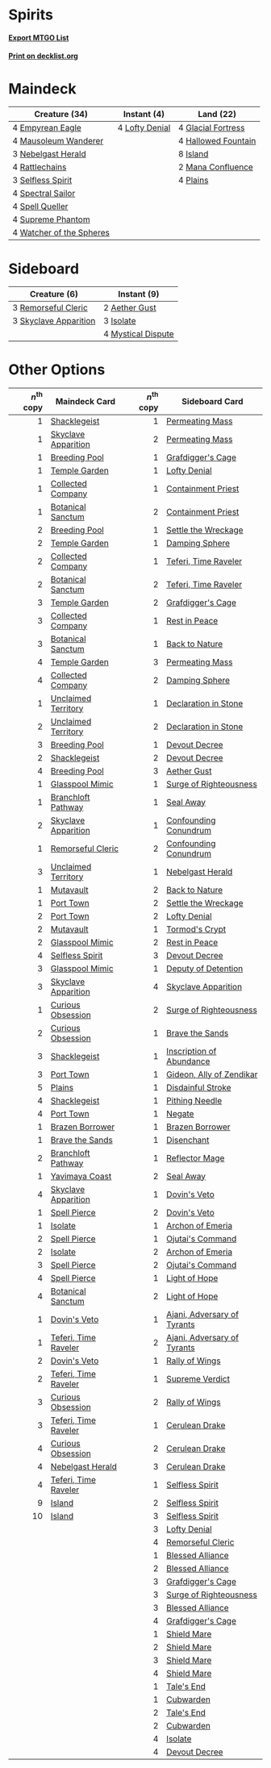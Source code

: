 # Spirits

#### [Export MTGO List](../collection/Spirits/Spirits.txt)
#### [Print on decklist.org](http://decklist.org/?deckmain=4%09Empyrean%20Eagle%0A4%09Glacial%20Fortress%0A4%09Hallowed%20Fountain%0A8%09Island%0A4%09Lofty%20Denial%0A2%09Mana%20Confluence%0A4%09Mausoleum%20Wanderer%0A3%09Nebelgast%20Herald%0A4%09Plains%0A4%09Rattlechains%0A3%09Selfless%20Spirit%0A4%09Spectral%20Sailor%0A4%09Spell%20Queller%0A4%09Supreme%20Phantom%0A4%09Watcher%20of%20the%20Spheres&deckside=2%09Aether%20Gust%0A3%09Isolate%0A4%09Mystical%20Dispute%0A3%09Remorseful%20Cleric%0A3%09Skyclave%20Apparition)
# Maindeck

|                                           Creature (34)                                           |                                       Instant (4)                                       |                                          Land (22)                                          |
|---------------------------------------------------------------------------------------------------|-----------------------------------------------------------------------------------------|---------------------------------------------------------------------------------------------|
|4 [Empyrean Eagle](http://gatherer.wizards.com/Pages/Card/Details.aspx?multiverseid=466962)        |4 [Lofty Denial](http://gatherer.wizards.com/Pages/Card/Details.aspx?multiverseid=485379)|4 [Glacial Fortress](http://gatherer.wizards.com/Pages/Card/Details.aspx?multiverseid=190562)|
|4 [Mausoleum Wanderer](http://gatherer.wizards.com/Pages/Card/Details.aspx?multiverseid=414364)    |                                                                                         |4 [Hallowed Fountain](http://gatherer.wizards.com/Pages/Card/Details.aspx?multiverseid=97071)|
|3 [Nebelgast Herald](http://gatherer.wizards.com/Pages/Card/Details.aspx?multiverseid=414366)      |                                                                                         |8 [Island](http://gatherer.wizards.com/Pages/Card/Details.aspx?multiverseid=439857)          |
|4 [Rattlechains](http://gatherer.wizards.com/Pages/Card/Details.aspx?multiverseid=409824)          |                                                                                         |2 [Mana Confluence](http://gatherer.wizards.com/Pages/Card/Details.aspx?multiverseid=409573) |
|3 [Selfless Spirit](http://gatherer.wizards.com/Pages/Card/Details.aspx?multiverseid=414332)       |                                                                                         |4 [Plains](http://gatherer.wizards.com/Pages/Card/Details.aspx?multiverseid=439856)          |
|4 [Spectral Sailor](http://gatherer.wizards.com/Pages/Card/Details.aspx?multiverseid=466830)       |                                                                                         |                                                                                             |
|4 [Spell Queller](http://gatherer.wizards.com/Pages/Card/Details.aspx?multiverseid=414494)         |                                                                                         |                                                                                             |
|4 [Supreme Phantom](http://gatherer.wizards.com/Pages/Card/Details.aspx?multiverseid=447212)       |                                                                                         |                                                                                             |
|4 [Watcher of the Spheres](http://gatherer.wizards.com/Pages/Card/Details.aspx?multiverseid=485550)|                                                                                         |                                                                                             |


# Sideboard

|                                          Creature (6)                                          |                                         Instant (9)                                         |
|------------------------------------------------------------------------------------------------|---------------------------------------------------------------------------------------------|
|3 [Remorseful Cleric](http://gatherer.wizards.com/Pages/Card/Details.aspx?multiverseid=447169)  |2 [Aether Gust](http://gatherer.wizards.com/Pages/Card/Details.aspx?multiverseid=466796)     |
|3 [Skyclave Apparition](http://gatherer.wizards.com/Pages/Card/Details.aspx?multiverseid=495603)|3 [Isolate](http://gatherer.wizards.com/Pages/Card/Details.aspx?multiverseid=447153)         |
|                                                                                                |4 [Mystical Dispute](http://gatherer.wizards.com/Pages/Card/Details.aspx?multiverseid=473020)|


# Other Options

|*n*<sup>th</sup> copy|                                         Maindeck Card                                         |*n*<sup>th</sup> copy|                                            Sideboard Card                                            |
|--------------------:|-----------------------------------------------------------------------------------------------|--------------------:|------------------------------------------------------------------------------------------------------|
|                    1|[Shacklegeist](http://gatherer.wizards.com/Pages/Card/Details.aspx?multiverseid=488252)        |                    1|[Permeating Mass](http://gatherer.wizards.com/Pages/Card/Details.aspx?multiverseid=414467)            |
|                    1|[Skyclave Apparition](http://gatherer.wizards.com/Pages/Card/Details.aspx?multiverseid=495603) |                    2|[Permeating Mass](http://gatherer.wizards.com/Pages/Card/Details.aspx?multiverseid=414467)            |
|                    1|[Breeding Pool](http://gatherer.wizards.com/Pages/Card/Details.aspx?multiverseid=97088)        |                    1|[Grafdigger's Cage](http://gatherer.wizards.com/Pages/Card/Details.aspx?multiverseid=278452)          |
|                    1|[Temple Garden](http://gatherer.wizards.com/Pages/Card/Details.aspx?multiverseid=405112)       |                    1|[Lofty Denial](http://gatherer.wizards.com/Pages/Card/Details.aspx?multiverseid=485379)               |
|                    1|[Collected Company](http://gatherer.wizards.com/Pages/Card/Details.aspx?multiverseid=394519)   |                    1|[Containment Priest](http://gatherer.wizards.com/Pages/Card/Details.aspx?multiverseid=389470)         |
|                    1|[Botanical Sanctum](http://gatherer.wizards.com/Pages/Card/Details.aspx?multiverseid=417817)   |                    2|[Containment Priest](http://gatherer.wizards.com/Pages/Card/Details.aspx?multiverseid=389470)         |
|                    2|[Breeding Pool](http://gatherer.wizards.com/Pages/Card/Details.aspx?multiverseid=97088)        |                    1|[Settle the Wreckage](http://gatherer.wizards.com/Pages/Card/Details.aspx?multiverseid=435186)        |
|                    2|[Temple Garden](http://gatherer.wizards.com/Pages/Card/Details.aspx?multiverseid=405112)       |                    1|[Damping Sphere](http://gatherer.wizards.com/Pages/Card/Details.aspx?multiverseid=443101)             |
|                    2|[Collected Company](http://gatherer.wizards.com/Pages/Card/Details.aspx?multiverseid=394519)   |                    1|[Teferi, Time Raveler](http://gatherer.wizards.com/Pages/Card/Details.aspx?multiverseid=461148)       |
|                    2|[Botanical Sanctum](http://gatherer.wizards.com/Pages/Card/Details.aspx?multiverseid=417817)   |                    2|[Teferi, Time Raveler](http://gatherer.wizards.com/Pages/Card/Details.aspx?multiverseid=461148)       |
|                    3|[Temple Garden](http://gatherer.wizards.com/Pages/Card/Details.aspx?multiverseid=405112)       |                    2|[Grafdigger's Cage](http://gatherer.wizards.com/Pages/Card/Details.aspx?multiverseid=278452)          |
|                    3|[Collected Company](http://gatherer.wizards.com/Pages/Card/Details.aspx?multiverseid=394519)   |                    1|[Rest in Peace](http://gatherer.wizards.com/Pages/Card/Details.aspx?multiverseid=442021)              |
|                    3|[Botanical Sanctum](http://gatherer.wizards.com/Pages/Card/Details.aspx?multiverseid=417817)   |                    1|[Back to Nature](http://gatherer.wizards.com/Pages/Card/Details.aspx?multiverseid=208284)             |
|                    4|[Temple Garden](http://gatherer.wizards.com/Pages/Card/Details.aspx?multiverseid=405112)       |                    3|[Permeating Mass](http://gatherer.wizards.com/Pages/Card/Details.aspx?multiverseid=414467)            |
|                    4|[Collected Company](http://gatherer.wizards.com/Pages/Card/Details.aspx?multiverseid=394519)   |                    2|[Damping Sphere](http://gatherer.wizards.com/Pages/Card/Details.aspx?multiverseid=443101)             |
|                    1|[Unclaimed Territory](http://gatherer.wizards.com/Pages/Card/Details.aspx?multiverseid=435419) |                    1|[Declaration in Stone](http://gatherer.wizards.com/Pages/Card/Details.aspx?multiverseid=409750)       |
|                    2|[Unclaimed Territory](http://gatherer.wizards.com/Pages/Card/Details.aspx?multiverseid=435419) |                    2|[Declaration in Stone](http://gatherer.wizards.com/Pages/Card/Details.aspx?multiverseid=409750)       |
|                    3|[Breeding Pool](http://gatherer.wizards.com/Pages/Card/Details.aspx?multiverseid=97088)        |                    1|[Devout Decree](http://gatherer.wizards.com/Pages/Card/Details.aspx?multiverseid=466767)              |
|                    2|[Shacklegeist](http://gatherer.wizards.com/Pages/Card/Details.aspx?multiverseid=488252)        |                    2|[Devout Decree](http://gatherer.wizards.com/Pages/Card/Details.aspx?multiverseid=466767)              |
|                    4|[Breeding Pool](http://gatherer.wizards.com/Pages/Card/Details.aspx?multiverseid=97088)        |                    3|[Aether Gust](http://gatherer.wizards.com/Pages/Card/Details.aspx?multiverseid=466796)                |
|                    1|[Glasspool Mimic](http://gatherer.wizards.com/Pages/Card/Details.aspx?multiverseid=491688)     |                    1|[Surge of Righteousness](http://gatherer.wizards.com/Pages/Card/Details.aspx?multiverseid=394720)     |
|                    1|[Branchloft Pathway](http://gatherer.wizards.com/Pages/Card/Details.aspx?multiverseid=491909)  |                    1|[Seal Away](http://gatherer.wizards.com/Pages/Card/Details.aspx?multiverseid=442919)                  |
|                    2|[Skyclave Apparition](http://gatherer.wizards.com/Pages/Card/Details.aspx?multiverseid=495603) |                    1|[Confounding Conundrum](http://gatherer.wizards.com/Pages/Card/Details.aspx?multiverseid=495607)      |
|                    1|[Remorseful Cleric](http://gatherer.wizards.com/Pages/Card/Details.aspx?multiverseid=447169)   |                    2|[Confounding Conundrum](http://gatherer.wizards.com/Pages/Card/Details.aspx?multiverseid=495607)      |
|                    3|[Unclaimed Territory](http://gatherer.wizards.com/Pages/Card/Details.aspx?multiverseid=435419) |                    1|[Nebelgast Herald](http://gatherer.wizards.com/Pages/Card/Details.aspx?multiverseid=414366)           |
|                    1|[Mutavault](http://gatherer.wizards.com/Pages/Card/Details.aspx?multiverseid=370733)           |                    2|[Back to Nature](http://gatherer.wizards.com/Pages/Card/Details.aspx?multiverseid=208284)             |
|                    1|[Port Town](http://gatherer.wizards.com/Pages/Card/Details.aspx?multiverseid=410046)           |                    2|[Settle the Wreckage](http://gatherer.wizards.com/Pages/Card/Details.aspx?multiverseid=435186)        |
|                    2|[Port Town](http://gatherer.wizards.com/Pages/Card/Details.aspx?multiverseid=410046)           |                    2|[Lofty Denial](http://gatherer.wizards.com/Pages/Card/Details.aspx?multiverseid=485379)               |
|                    2|[Mutavault](http://gatherer.wizards.com/Pages/Card/Details.aspx?multiverseid=370733)           |                    1|[Tormod's Crypt](http://gatherer.wizards.com/Pages/Card/Details.aspx?multiverseid=389723)             |
|                    2|[Glasspool Mimic](http://gatherer.wizards.com/Pages/Card/Details.aspx?multiverseid=491688)     |                    2|[Rest in Peace](http://gatherer.wizards.com/Pages/Card/Details.aspx?multiverseid=442021)              |
|                    4|[Selfless Spirit](http://gatherer.wizards.com/Pages/Card/Details.aspx?multiverseid=414332)     |                    3|[Devout Decree](http://gatherer.wizards.com/Pages/Card/Details.aspx?multiverseid=466767)              |
|                    3|[Glasspool Mimic](http://gatherer.wizards.com/Pages/Card/Details.aspx?multiverseid=491688)     |                    1|[Deputy of Detention](http://gatherer.wizards.com/Pages/Card/Details.aspx?multiverseid=457309)        |
|                    3|[Skyclave Apparition](http://gatherer.wizards.com/Pages/Card/Details.aspx?multiverseid=495603) |                    4|[Skyclave Apparition](http://gatherer.wizards.com/Pages/Card/Details.aspx?multiverseid=495603)        |
|                    1|[Curious Obsession](http://gatherer.wizards.com/Pages/Card/Details.aspx?multiverseid=439692)   |                    2|[Surge of Righteousness](http://gatherer.wizards.com/Pages/Card/Details.aspx?multiverseid=394720)     |
|                    2|[Curious Obsession](http://gatherer.wizards.com/Pages/Card/Details.aspx?multiverseid=439692)   |                    1|[Brave the Sands](http://gatherer.wizards.com/Pages/Card/Details.aspx?multiverseid=420677)            |
|                    3|[Shacklegeist](http://gatherer.wizards.com/Pages/Card/Details.aspx?multiverseid=488252)        |                    1|[Inscription of Abundance](http://gatherer.wizards.com/Pages/Card/Details.aspx?multiverseid=491832)   |
|                    3|[Port Town](http://gatherer.wizards.com/Pages/Card/Details.aspx?multiverseid=410046)           |                    1|[Gideon, Ally of Zendikar](http://gatherer.wizards.com/Pages/Card/Details.aspx?multiverseid=401897)   |
|                    5|[Plains](http://gatherer.wizards.com/Pages/Card/Details.aspx?multiverseid=439856)              |                    1|[Disdainful Stroke](http://gatherer.wizards.com/Pages/Card/Details.aspx?multiverseid=420705)          |
|                    4|[Shacklegeist](http://gatherer.wizards.com/Pages/Card/Details.aspx?multiverseid=488252)        |                    1|[Pithing Needle](http://gatherer.wizards.com/Pages/Card/Details.aspx?multiverseid=129526)             |
|                    4|[Port Town](http://gatherer.wizards.com/Pages/Card/Details.aspx?multiverseid=410046)           |                    1|[Negate](http://gatherer.wizards.com/Pages/Card/Details.aspx?multiverseid=423707)                     |
|                    1|[Brazen Borrower](http://gatherer.wizards.com/Pages/Card/Details.aspx?multiverseid=473001)     |                    1|[Brazen Borrower](http://gatherer.wizards.com/Pages/Card/Details.aspx?multiverseid=473001)            |
|                    1|[Brave the Sands](http://gatherer.wizards.com/Pages/Card/Details.aspx?multiverseid=420677)     |                    1|[Disenchant](http://gatherer.wizards.com/Pages/Card/Details.aspx?multiverseid=847)                    |
|                    2|[Branchloft Pathway](http://gatherer.wizards.com/Pages/Card/Details.aspx?multiverseid=491909)  |                    1|[Reflector Mage](http://gatherer.wizards.com/Pages/Card/Details.aspx?multiverseid=407667)             |
|                    1|[Yavimaya Coast](http://gatherer.wizards.com/Pages/Card/Details.aspx?multiverseid=129810)      |                    2|[Seal Away](http://gatherer.wizards.com/Pages/Card/Details.aspx?multiverseid=442919)                  |
|                    4|[Skyclave Apparition](http://gatherer.wizards.com/Pages/Card/Details.aspx?multiverseid=495603) |                    1|[Dovin's Veto](http://gatherer.wizards.com/Pages/Card/Details.aspx?multiverseid=461120)               |
|                    1|[Spell Pierce](http://gatherer.wizards.com/Pages/Card/Details.aspx?multiverseid=425876)        |                    2|[Dovin's Veto](http://gatherer.wizards.com/Pages/Card/Details.aspx?multiverseid=461120)               |
|                    1|[Isolate](http://gatherer.wizards.com/Pages/Card/Details.aspx?multiverseid=447153)             |                    1|[Archon of Emeria](http://gatherer.wizards.com/Pages/Card/Details.aspx?multiverseid=495594)           |
|                    2|[Spell Pierce](http://gatherer.wizards.com/Pages/Card/Details.aspx?multiverseid=425876)        |                    1|[Ojutai's Command](http://gatherer.wizards.com/Pages/Card/Details.aspx?multiverseid=394642)           |
|                    2|[Isolate](http://gatherer.wizards.com/Pages/Card/Details.aspx?multiverseid=447153)             |                    2|[Archon of Emeria](http://gatherer.wizards.com/Pages/Card/Details.aspx?multiverseid=495594)           |
|                    3|[Spell Pierce](http://gatherer.wizards.com/Pages/Card/Details.aspx?multiverseid=425876)        |                    2|[Ojutai's Command](http://gatherer.wizards.com/Pages/Card/Details.aspx?multiverseid=394642)           |
|                    4|[Spell Pierce](http://gatherer.wizards.com/Pages/Card/Details.aspx?multiverseid=425876)        |                    1|[Light of Hope](http://gatherer.wizards.com/Pages/Card/Details.aspx?multiverseid=479540)              |
|                    4|[Botanical Sanctum](http://gatherer.wizards.com/Pages/Card/Details.aspx?multiverseid=417817)   |                    2|[Light of Hope](http://gatherer.wizards.com/Pages/Card/Details.aspx?multiverseid=479540)              |
|                    1|[Dovin's Veto](http://gatherer.wizards.com/Pages/Card/Details.aspx?multiverseid=461120)        |                    1|[Ajani, Adversary of Tyrants](http://gatherer.wizards.com/Pages/Card/Details.aspx?multiverseid=447139)|
|                    1|[Teferi, Time Raveler](http://gatherer.wizards.com/Pages/Card/Details.aspx?multiverseid=461148)|                    2|[Ajani, Adversary of Tyrants](http://gatherer.wizards.com/Pages/Card/Details.aspx?multiverseid=447139)|
|                    2|[Dovin's Veto](http://gatherer.wizards.com/Pages/Card/Details.aspx?multiverseid=461120)        |                    1|[Rally of Wings](http://gatherer.wizards.com/Pages/Card/Details.aspx?multiverseid=460954)             |
|                    2|[Teferi, Time Raveler](http://gatherer.wizards.com/Pages/Card/Details.aspx?multiverseid=461148)|                    1|[Supreme Verdict](http://gatherer.wizards.com/Pages/Card/Details.aspx?multiverseid=438776)            |
|                    3|[Curious Obsession](http://gatherer.wizards.com/Pages/Card/Details.aspx?multiverseid=439692)   |                    2|[Rally of Wings](http://gatherer.wizards.com/Pages/Card/Details.aspx?multiverseid=460954)             |
|                    3|[Teferi, Time Raveler](http://gatherer.wizards.com/Pages/Card/Details.aspx?multiverseid=461148)|                    1|[Cerulean Drake](http://gatherer.wizards.com/Pages/Card/Details.aspx?multiverseid=466807)             |
|                    4|[Curious Obsession](http://gatherer.wizards.com/Pages/Card/Details.aspx?multiverseid=439692)   |                    2|[Cerulean Drake](http://gatherer.wizards.com/Pages/Card/Details.aspx?multiverseid=466807)             |
|                    4|[Nebelgast Herald](http://gatherer.wizards.com/Pages/Card/Details.aspx?multiverseid=414366)    |                    3|[Cerulean Drake](http://gatherer.wizards.com/Pages/Card/Details.aspx?multiverseid=466807)             |
|                    4|[Teferi, Time Raveler](http://gatherer.wizards.com/Pages/Card/Details.aspx?multiverseid=461148)|                    1|[Selfless Spirit](http://gatherer.wizards.com/Pages/Card/Details.aspx?multiverseid=414332)            |
|                    9|[Island](http://gatherer.wizards.com/Pages/Card/Details.aspx?multiverseid=439857)              |                    2|[Selfless Spirit](http://gatherer.wizards.com/Pages/Card/Details.aspx?multiverseid=414332)            |
|                   10|[Island](http://gatherer.wizards.com/Pages/Card/Details.aspx?multiverseid=439857)              |                    3|[Selfless Spirit](http://gatherer.wizards.com/Pages/Card/Details.aspx?multiverseid=414332)            |
|                     |                                                                                               |                    3|[Lofty Denial](http://gatherer.wizards.com/Pages/Card/Details.aspx?multiverseid=485379)               |
|                     |                                                                                               |                    4|[Remorseful Cleric](http://gatherer.wizards.com/Pages/Card/Details.aspx?multiverseid=447169)          |
|                     |                                                                                               |                    1|[Blessed Alliance](http://gatherer.wizards.com/Pages/Card/Details.aspx?multiverseid=414302)           |
|                     |                                                                                               |                    2|[Blessed Alliance](http://gatherer.wizards.com/Pages/Card/Details.aspx?multiverseid=414302)           |
|                     |                                                                                               |                    3|[Grafdigger's Cage](http://gatherer.wizards.com/Pages/Card/Details.aspx?multiverseid=278452)          |
|                     |                                                                                               |                    3|[Surge of Righteousness](http://gatherer.wizards.com/Pages/Card/Details.aspx?multiverseid=394720)     |
|                     |                                                                                               |                    3|[Blessed Alliance](http://gatherer.wizards.com/Pages/Card/Details.aspx?multiverseid=414302)           |
|                     |                                                                                               |                    4|[Grafdigger's Cage](http://gatherer.wizards.com/Pages/Card/Details.aspx?multiverseid=278452)          |
|                     |                                                                                               |                    1|[Shield Mare](http://gatherer.wizards.com/Pages/Card/Details.aspx?multiverseid=447173)                |
|                     |                                                                                               |                    2|[Shield Mare](http://gatherer.wizards.com/Pages/Card/Details.aspx?multiverseid=447173)                |
|                     |                                                                                               |                    3|[Shield Mare](http://gatherer.wizards.com/Pages/Card/Details.aspx?multiverseid=447173)                |
|                     |                                                                                               |                    4|[Shield Mare](http://gatherer.wizards.com/Pages/Card/Details.aspx?multiverseid=447173)                |
|                     |                                                                                               |                    1|[Tale's End](http://gatherer.wizards.com/Pages/Card/Details.aspx?multiverseid=466831)                 |
|                     |                                                                                               |                    1|[Cubwarden](http://gatherer.wizards.com/Pages/Card/Details.aspx?multiverseid=479527)                  |
|                     |                                                                                               |                    2|[Tale's End](http://gatherer.wizards.com/Pages/Card/Details.aspx?multiverseid=466831)                 |
|                     |                                                                                               |                    2|[Cubwarden](http://gatherer.wizards.com/Pages/Card/Details.aspx?multiverseid=479527)                  |
|                     |                                                                                               |                    4|[Isolate](http://gatherer.wizards.com/Pages/Card/Details.aspx?multiverseid=447153)                    |
|                     |                                                                                               |                    4|[Devout Decree](http://gatherer.wizards.com/Pages/Card/Details.aspx?multiverseid=466767)              |

